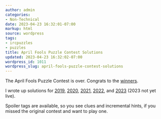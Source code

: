 ```yaml
---
author: admin
categories:
- Non-Technical
date: 2023-04-23 16:32:01-07:00
markup: html
source: wordpress
tags:
- ircpuzzles
- puzzles
title: April Fools Puzzle Contest Solutions
updated: 2023-04-23 16:32:02-07:00
wordpress_id: 1011
wordpress_slug: april-fools-puzzle-contest-solutions
---
```

The April Fools Puzzle Contest is over. Congrats to the [winners][1].

I wrote up solutions for [2019][2], [2020][3], [2021][4], [2022][5], and [2023][6] (2023 not yet live).

Spoiler tags are available, so you see clues and incremental hints, if you missed the original contest and want to play one.

[1]: https://blog.ircpuzzles.org/2023/04/2023-april-fools-rankings/
[2]: https://blog.ircpuzzles.org/2023/04/2019-afpc-summary/
[3]: https://blog.ircpuzzles.org/2023/04/2020-afpc-summary/
[4]: https://blog.ircpuzzles.org/2023/04/2021-afpc-summary/
[5]: https://blog.ircpuzzles.org/2023/04/2022-afpc-summary/
[6]: https://blog.ircpuzzles.org/category/solutions/
